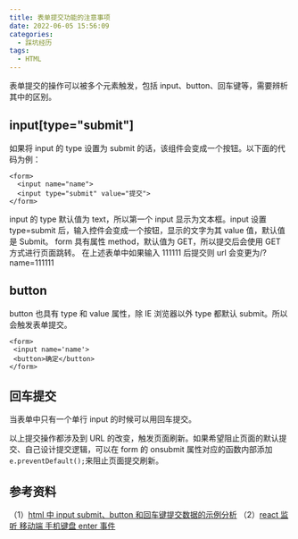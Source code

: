 ```yaml
---
title: 表单提交功能的注意事项
date: 2022-06-05 15:56:09
categories:
  - 踩坑经历
tags:
  - HTML
---
```


表单提交的操作可以被多个元素触发，包括 input、button、回车键等，需要辨析其中的区别。

<!-- more -->
<!-- toc -->

## input[type="submit"]

如果将 input 的 type 设置为 submit 的话，该组件会变成一个按钮。以下面的代码为例：

```
<form>
  <input name="name">
  <input type="submit" value="提交">
</form>
```

input 的 type 默认值为 text，所以第一个 input 显示为文本框。input 设置 type=submit 后，输入控件会变成一个按钮，显示的文字为其 value 值，默认值是 Submit。
form 具有属性 method，默认值为 GET，所以提交后会使用 GET 方式进行页面跳转。
在上述表单中如果输入 111111 后提交则 url 会变更为/?name=111111

## button

button 也具有 type 和 value 属性，除 IE 浏览器以外 type 都默认 submit。所以会触发表单提交。

```
<form>
 <input name='name'>
 <button>确定</button>
</form>
```

## 回车提交

当表单中只有一个单行 input 的时候可以用回车提交。

以上提交操作都涉及到 URL 的改变，触发页面刷新。如果希望阻止页面的默认提交、自己设计提交逻辑，可以在 form 的 onsubmit 属性对应的函数内部添加`e.preventDefault();`来阻止页面提交刷新。

## 参考资料

（1）[html 中 input submit、button 和回车键提交数据的示例分析](https://www.yisu.com/zixun/118760.html)
（2）[react 监听 移动端 手机键盘 enter 事件](https://blog.csdn.net/weixin_33974433/article/details/93702424)
